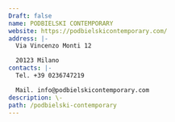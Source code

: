 ```yaml
---
Draft: false
name: PODBIELSKI CONTEMPORARY
website: https://podbielskicontemporary.com/
address: |-
  Via Vincenzo Monti 12

  20123 Milano
contacts: |-
  Tel. +39 0236747219

  Mail. info@podbielskicontemporary.com
description: \-
path: /podbielski-contemporary
---
```

